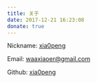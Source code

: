 ```yaml
---
title: 关于
date: 2017-12-21 16:23:08
donate: true
---
```


Nickname: [xia0peng]()

Email: [waaxiaoer@gmail.com]()

Github: [xia0peng](https://github.com/xia0peng)
